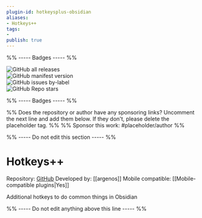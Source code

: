 ```yaml
---
plugin-id: hotkeysplus-obsidian
aliases:
- Hotkeys++
tags: 
- 
publish: true
---
```


%% ----- Badges ----- %%

![GitHub all releases](https://img.shields.io/github/downloads/argenos/hotkeysplus-obsidian/total?color=573E7A&logo=github&style=for-the-badge)   
![GitHub manifest version](https://img.shields.io/github/manifest-json/v/argenos/hotkeysplus-obsidian?color=573E7A&logo=github&style=for-the-badge)   
![GitHub issues by-label](https://img.shields.io/github/issues/argenos/hotkeysplus-obsidian/help%20wanted?color=573E7A&logo=github&style=for-the-badge)   
![GitHub Repo stars](https://img.shields.io/github/stars/argenos/hotkeysplus-obsidian?color=573E7A&logo=github&style=for-the-badge)

%% ----- Badges ----- %%

%% Does the repository or author have any sponsoring links? Uncomment the next line and add them below. If they don't, please delete the placeholder tag. %%
%% Sponsor this work: #placeholder/author %%

%% ----- Do not edit this section ----- %%

# Hotkeys++

Repository: [GitHub](https://github.com/argenos/hotkeysplus-obsidian)
Developed by: [[argenos]]
Mobile compatible: [[Mobile-compatible plugins|Yes]]

Additional hotkeys to do common things in Obsidian

%% ----- Do not edit anything above this line ----- %% 
